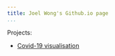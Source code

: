 ```yaml
---
title: Joel Wong's Github.io page
...
```


<!-- pandoc index.md -f markdown -t html -c joelstyle.css -s -o index.html -->

Projects:

  - [Covid-19 visualisation](covid_visualisation.html)

